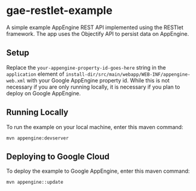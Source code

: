 # gae-restlet-example
A simple example AppEngine REST API implemented using the RESTlet framework. The
app uses the Objectify API to persist data on AppEngine. 

## Setup 

Replace the ```your-appengine-property-id-goes-here``` string in the ```application``` element of 
```install-dir/src/main/webapp/WEB-INF/appengine-web.xml``` with your Google AppEngine property id.  While this is not 
necessary if you are only running locally, it is necessary if you plan to deploy on Google AppEngine. 

## Running Locally 

To run the example on your local machine, enter this maven command:

```mvn appengine:devserver```

## Deploying to Google Cloud

To deploy the example to Google AppEngine, enter this maven command:

```mvn appengine::update```
